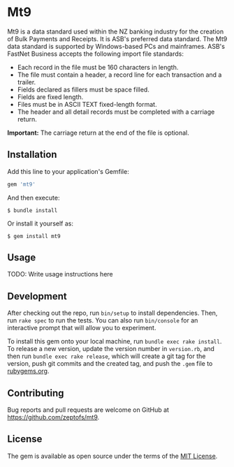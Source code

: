 # Mt9

Mt9 is a data standard used within the NZ banking industry for the creation of Bulk Payments and Receipts. It is ASB's preferred data standard.
The Mt9 data standard is supported by Windows-based PCs and mainframes. ASB's FastNet Business accepts the following import file standards:
- Each record in the file must be 160 characters in length.
- The file must contain a header, a record line for each transaction and a trailer.
- Fields declared as fillers must be space filled.
- Fields are fixed length.
- Files must be in ASCII TEXT fixed-length format.
- The header and all detail records must be completed with a carriage return.

**Important:** The carriage return at the end of the file is optional.

## Installation

Add this line to your application's Gemfile:

```ruby
gem 'mt9'
```

And then execute:

    $ bundle install

Or install it yourself as:

    $ gem install mt9

## Usage

TODO: Write usage instructions here

## Development

After checking out the repo, run `bin/setup` to install dependencies. Then, run `rake spec` to run the tests. You can also run `bin/console` for an interactive prompt that will allow you to experiment.

To install this gem onto your local machine, run `bundle exec rake install`. To release a new version, update the version number in `version.rb`, and then run `bundle exec rake release`, which will create a git tag for the version, push git commits and the created tag, and push the `.gem` file to [rubygems.org](https://rubygems.org).

## Contributing

Bug reports and pull requests are welcome on GitHub at https://github.com/zeptofs/mt9.

## License

The gem is available as open source under the terms of the [MIT License](https://opensource.org/licenses/MIT).
